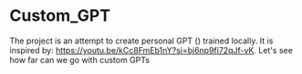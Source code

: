 # Custom_GPT
The project is an attempt to create personal GPT () trained locally. It is inspired by: https://youtu.be/kCc8FmEb1nY?si=bj6np9fi72qJf-vK. Let's see how far can we go with custom GPTs
